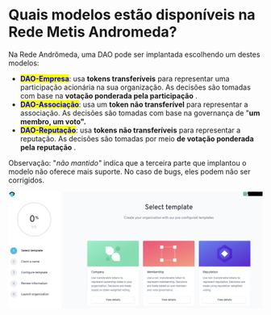 # Quais modelos estão disponíveis na Rede Metis Andromeda?

Na Rede Andrômeda, uma DAO pode ser implantada escolhendo um destes modelos:

* <mark style="color:blue;">**DAO-Empresa**</mark>: usa **tokens transferíveis** para representar uma participação acionária na sua organização. As decisões são tomadas com base na **votação ponderada pela participação** .
* <mark style="color:blue;">**DAO-Associação**</mark>: usa um **token não transferível** para representar a associação. As decisões são tomadas com base na governança de "**um membro, um voto".**
* <mark style="color:blue;">**DAO-Reputação**</mark>: usa **tokens não transferíveis** para representar a reputação. As decisões são tomadas por meio **de votação ponderada pela reputação** .

Observação: "_não mantido"_ indica que a terceira parte que implantou o modelo não oferece mais suporte. No caso de bugs, eles podem não ser corrigidos.

![](<../../../.gitbook/assets/Schermata 2022-02-03 alle 12.11.03.png>)
